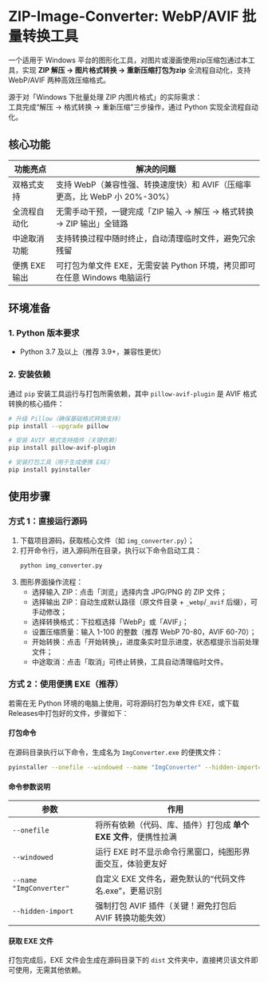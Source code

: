 # ZIP-Image-Converter: WebP/AVIF 批量转换工具  
一个适用于 Windows 平台的图形化工具，对图片或漫画使用zip压缩包通过本工具，实现 **ZIP 解压 → 图片格式转换 → 重新压缩打包为zip** 全流程自动化，支持 WebP/AVIF 两种高效压缩格式。

源于对「Windows 下批量处理 ZIP 内图片格式」的实际需求：  
工具完成“解压 → 格式转换 → 重新压缩”三步操作，通过 Python 实现全流程自动化。


## 核心功能  
| 功能亮点                | 解决的问题                                                                 |
|-------------------------|--------------------------------------------------------------------------|
| 双格式支持              | 支持 WebP（兼容性强、转换速度快）和 AVIF（压缩率更高，比 WebP 小 20%-30%） |
| 全流程自动化            | 无需手动干预，一键完成「ZIP 输入 → 解压 → 格式转换 → ZIP 输出」全链路      |
| 中途取消功能            | 支持转换过程中随时终止，自动清理临时文件，避免冗余残留                     |
| 便携 EXE 输出           | 可打包为单文件 EXE，无需安装 Python 环境，拷贝即可在任意 Windows 电脑运行  |


## 环境准备  
### 1. Python 版本要求  
- Python 3.7 及以上（推荐 3.9+，兼容性更优）


### 2. 安装依赖  
通过 `pip` 安装工具运行与打包所需依赖，其中 `pillow-avif-plugin` 是 AVIF 格式转换的核心插件：  
```bash
# 升级 Pillow（确保基础格式转换支持）
pip install --upgrade pillow

# 安装 AVIF 格式支持插件（关键依赖）
pip install pillow-avif-plugin

# 安装打包工具（用于生成便携 EXE）
pip install pyinstaller
```


## 使用步骤  
### 方式 1：直接运行源码  
1. 下载项目源码，获取核心文件（如 `img_converter.py`）；  
2. 打开命令行，进入源码所在目录，执行以下命令启动工具：  
   ```bash
   python img_converter.py
   ```  
3. 图形界面操作流程：  
   - 选择输入 ZIP：点击「浏览」选择内含 JPG/PNG 的 ZIP 文件；  
   - 选择输出 ZIP：自动生成默认路径（原文件目录 + `_webp`/`_avif` 后缀），可手动修改；  
   - 选择转换格式：下拉框选择「WebP」或「AVIF」；  
   - 设置压缩质量：输入 1-100 的整数（推荐 WebP 70-80，AVIF 60-70）；  
   - 开始转换：点击「开始转换」，进度条实时显示进度，状态框提示当前处理文件；  
   - 中途取消：点击「取消」可终止转换，工具自动清理临时文件。


### 方式 2：使用便携 EXE（推荐）  
若需在无 Python 环境的电脑上使用，可将源码打包为单文件 EXE，或下载Releases中打包好的文件，步骤如下：  

#### 打包命令  
在源码目录执行以下命令，生成名为 `ImgConverter.exe` 的便携文件：  
```bash
pyinstaller --onefile --windowed --name "ImgConverter" --hidden-import="pillow_avif_plugin" img_converter.py
```  

#### 命令参数说明  
| 参数                     | 作用                                                                 |
|--------------------------|----------------------------------------------------------------------|
| `--onefile`              | 将所有依赖（代码、库、插件）打包成 **单个 EXE 文件**，便携性拉满       |
| `--windowed`             | 运行 EXE 时不显示命令行黑窗口，纯图形界面交互，体验更友好             |
| `--name "ImgConverter"`  | 自定义 EXE 文件名，避免默认的“代码文件名.exe”，更易识别               |
| `--hidden-import`        | 强制打包 AVIF 插件（关键！避免打包后 AVIF 转换功能失效）              |

#### 获取 EXE 文件  
打包完成后，EXE 文件会生成在源码目录下的 `dist` 文件夹中，直接拷贝该文件即可使用，无需其他依赖。
